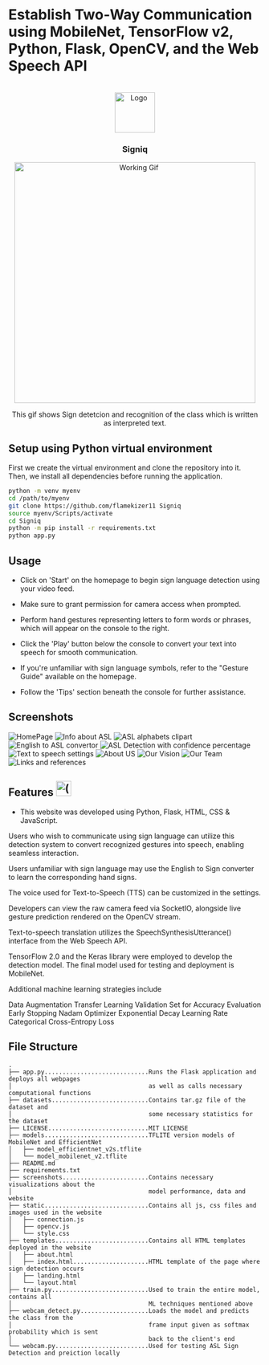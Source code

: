 # Establish Two-Way Communication using MobileNet, TensorFlow v2, Python, Flask, OpenCV, and the Web Speech API
<!-- PROJECT LOGO -->
<br />
<div align="center">
    <img src="static\logo.png" alt="Logo" width="80" height="80">
    <h3 align="center">Signiq</h3>
    <img src="screenshots/8.Working_of_Signiq.gif" alt="Working Gif" height="480">
    <p>This gif shows Sign detetcion and recognition of the class which is written as interpreted text.
    </p>
</div>



## Setup using Python virtual environment

First we create the virtual environment and clone the repository into it. 
Then, we install all dependencies before running the application.
```sh
python -m venv myenv
cd /path/to/myenv
git clone https://github.com/flamekizer11 Signiq
source myenv/Scripts/activate
cd Signiq
python -m pip install -r requirements.txt
python app.py
```

## Usage

- Click on 'Start' on the homepage to begin sign language detection using your video feed.

- Make sure to grant permission for camera access when prompted.

- Perform hand gestures representing letters to form words or phrases, which will appear on the console to the right.

- Click the 'Play' button below the console to convert your text into speech for smooth communication.

- If you're unfamiliar with sign language symbols, refer to the "Gesture Guide" available on the homepage.

- Follow the 'Tips' section beneath the console for further assistance.


## Screenshots

![HomePage](screenshots/1.Homepage.png)
![Info about ASL](screenshots/2.Homepage_2.png)
![ASL alphabets clipart](screenshots/3.Home_Alphabets.png)
![English to ASL convertor](screenshots/4.Home_English_to_Sign.png)
![ASL Detection with confidence percentage](screenshots/5.Live_Sign_detection.png)
![Text to speech settings](screenshots/6.Text_to_speech_settings.png)
![About US](screenshots/9.About_us.png)
![Our Vision](screenshots/10.Vision.png)
![Our Team](screenshots/11.Team.png)
![Links and references](screenshots/12.Links_Ref.png)

## Features <img src="static\Sign_Language_logo.png" alt="(Signiq-support-inclusive)" width="30" height="30">

- This website was developed using Python, Flask, HTML, CSS & JavaScript.

Users who wish to communicate using sign language can utilize this detection system to convert recognized gestures into speech, enabling seamless interaction.

Users unfamiliar with sign language may use the English to Sign converter to learn the corresponding hand signs.

The voice used for Text-to-Speech (TTS) can be customized in the settings.

Developers can view the raw camera feed via SocketIO, alongside live gesture prediction rendered on the OpenCV stream.

Text-to-speech translation utilizes the SpeechSynthesisUtterance() interface from the Web Speech API.

TensorFlow 2.0 and the Keras library were employed to develop the detection model. The final model used for testing and deployment is MobileNet.

Additional machine learning strategies include

Data Augmentation
Transfer Learning
Validation Set for Accuracy Evaluation
Early Stopping
Nadam Optimizer
Exponential Decay Learning Rate
Categorical Cross-Entropy Loss



## File Structure

```
.
├── app.py.............................Runs the Flask application and deploys all webpages
│                                      as well as calls necessary computational functions
├── datasets...........................Contains tar.gz file of the dataset and 
│                                      some necessary statistics for the dataset
├── LICENSE............................MIT LICENSE
├── models.............................TFLITE version models of MobileNet and EfficientNet
│   ├── model_efficientnet_v2s.tflite
│   └── model_mobilenet_v2.tflite
├── README.md
├── requirements.txt
├── screenshots........................Contains necessary visualizations about the 
│                                      model performance, data and website
├── static.............................Contains all js, css files and images used in the website
│   ├── connection.js
│   ├── opencv.js
│   └── style.css
├── templates..........................Contains all HTML templates deployed in the website
│   ├── about.html
│   ├── index.html.....................HTML template of the page where sign detection occurs
│   ├── landing.html
│   └── layout.html
├── train.py...........................Used to train the entire model, contains all 
│                                      ML techniques mentioned above
├── webcam_detect.py...................Loads the model and predicts the class from the 
│                                      frame input given as softmax probability which is sent 
│                                      back to the client's end
└── webcam.py..........................Used for testing ASL Sign Detection and preiction locally
```
